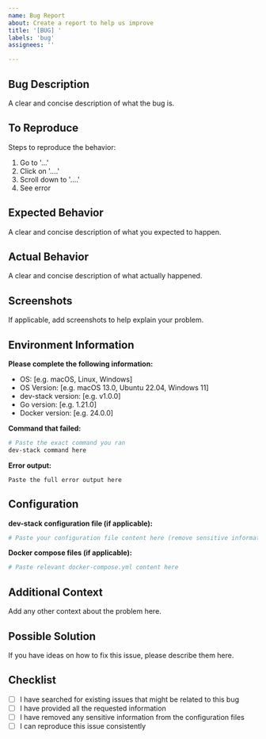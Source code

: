 ```yaml
---
name: Bug Report
about: Create a report to help us improve
title: '[BUG] '
labels: 'bug'
assignees: ''

---
```


## Bug Description
A clear and concise description of what the bug is.

## To Reproduce
Steps to reproduce the behavior:
1. Go to '...'
2. Click on '....'
3. Scroll down to '....'
4. See error

## Expected Behavior
A clear and concise description of what you expected to happen.

## Actual Behavior
A clear and concise description of what actually happened.

## Screenshots
If applicable, add screenshots to help explain your problem.

## Environment Information
**Please complete the following information:**
- OS: [e.g. macOS, Linux, Windows]
- OS Version: [e.g. macOS 13.0, Ubuntu 22.04, Windows 11]
- dev-stack version: [e.g. v1.0.0]
- Go version: [e.g. 1.21.0]
- Docker version: [e.g. 24.0.0]

**Command that failed:**
```bash
# Paste the exact command you ran
dev-stack command here
```

**Error output:**
```
Paste the full error output here
```

## Configuration
**dev-stack configuration file (if applicable):**
```yaml
# Paste your configuration file content here (remove sensitive information)
```

**Docker compose files (if applicable):**
```yaml
# Paste relevant docker-compose.yml content here
```

## Additional Context
Add any other context about the problem here.

## Possible Solution
If you have ideas on how to fix this issue, please describe them here.

## Checklist
- [ ] I have searched for existing issues that might be related to this bug
- [ ] I have provided all the requested information
- [ ] I have removed any sensitive information from the configuration files
- [ ] I can reproduce this issue consistently